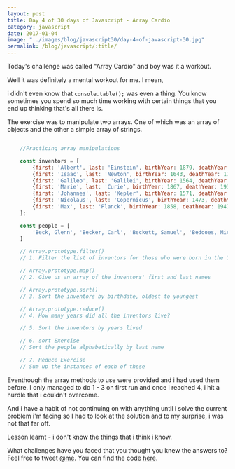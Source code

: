 ```yaml
--- 
layout: post
title: Day 4 of 30 days of Javascript - Array Cardio 
category: javascript
date: 2017-01-04
image: "../images/blog/javascript30/day-4-of-javascript-30.jpg"
permalink: /blog/javascript/:title/
---
```



Today's challenge was called "Array Cardio" and boy was it a workout.

Well it was definitely a mental workout for me. I mean, 
<!--more-->
i didn't even know that `console.table();` was even a thing. 
You know sometimes you spend so much time working with certain things that you end up thinking that's all there is.

The exercise was to manipulate two arrays. One of which was an array of objects and the other a simple array of strings.

```javascript

    //Practicing array manipulations

    const inventors = [
        {first: 'Albert', last: 'Einstein', birthYear: 1879, deathYear: 1955},
        {first: 'Isaac', last: 'Newton', birthYear: 1643, deathYear: 1727},
        {first: 'Galileo', last: 'Galilei', birthYear: 1564, deathYear: 1642},
        {first: 'Marie', last: 'Curie', birthYear: 1867, deathYear: 1934},
        {first: 'Johannes', last: 'Kepler', birthYear: 1571, deathYear: 1630},
        {first: 'Nicolaus', last: 'Copernicus', birthYear: 1473, deathYear: 1543},
        {first: 'Max', last: 'Planck', birthYear: 1858, deathYear: 1947}
    ];

    const people = [
        'Beck, Glenn', 'Becker, Carl', 'Beckett, Samuel', 'Beddoes, Mick', 'Beecher, Henry', 'Beethoven, Ludwig', 'Begin, Menachem', 'Belloc, Hilaire', 'Bellow, Saul', 'Benchley, Robert', 'Benenson, Peter', 'Ben-Gurion, David', 'Benjamin, Walter', 'Benn, Tony', 'Bennington, Chester', 'Benson, Leana', 'Bent, Silas', 'Bentsen, Lloyd', 'Berger, Ric', 'Bergman, Ingmar', 'Berio, Luciano', 'Berle, Milton', 'Berlin, Irving', 'Berne, Eric', 'Bernhard, Sandra', 'Berra, Yogi', 'Berry, Halle', 'Berry, Wendell', 'Bethea, Erin', 'Bevan, Aneurin', 'Bevel, Ken', 'Biden, Joseph', 'Bierce, Ambrose', 'Biko, Steve', 'Billings, Josh', 'Biondo, Frank', 'Birrell, Augustine', 'Black, Elk', 'Blair, Robert', 'Blair, Tony', 'Blake, William'
    ]

    // Array.prototype.filter()
    // 1. Filter the list of inventors for those who were born in the 1500's

    // Array.prototype.map()
    // 2. Give us an array of the inventors' first and last names

    // Array.prototype.sort()
    // 3. Sort the inventors by birthdate, oldest to youngest

    // Array.prototype.reduce()
    // 4. How many years did all the inventors live?

    // 5. Sort the inventors by years lived

    // 6. sort Exercise
    // Sort the people alphabetically by last name

    // 7. Reduce Exercise
    // Sum up the instances of each of these

```

Eventhough the array methods to use were provided and i had used them before. I only managed to do 1 - 3 on first run and once i reached 4, i hit a hurdle that i couldn't overcome.

And i have a habit of not continuing on with anything until i solve the current problem i'm facing so I had to look at the solution and to my surprise, i was not that far off.

Lesson learnt - i don't know the things that i think i know.


What challenges have you faced that you thought you knew the answers to? Feel free to tweet <a href="https://twitter.com/{{site.twitter_username}}" target="_blank" title="Twitter">@me</a>.
You can find the code <a href="https://github.com/Rayhatron/Exploring-Javascript/tree/master/04%20-%20Array%20cardio%201" target="_blank" title="Github repo">here</a>.
